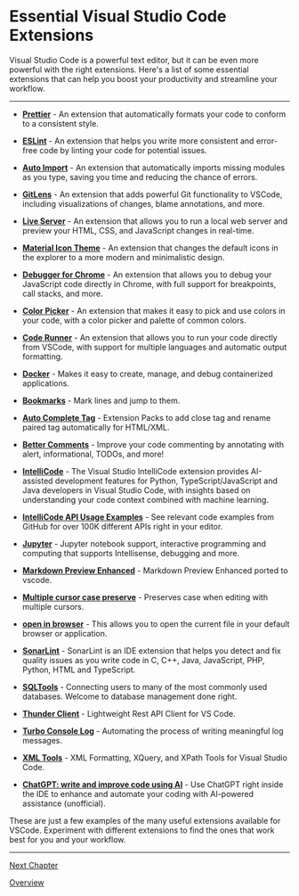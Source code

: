 # Essential Visual Studio Code Extensions

Visual Studio Code is a powerful text editor, but it can be even more powerful with the right extensions. Here's a list of some essential extensions that can help you boost your productivity and streamline your workflow.

---

* **[Prettier](https://marketplace.visualstudio.com/items?itemName=esbenp.prettier-vscode)** - An extension that automatically formats your code to conform to a consistent style.

* **[ESLint](https://marketplace.visualstudio.com/items?itemName=dbaeumer.vscode-eslint)** - An extension that helps you write more consistent and error-free code by linting your code for potential issues.

* **[Auto Import](https://marketplace.visualstudio.com/items?itemName=steoates.autoimport)** - An extension that automatically imports missing modules as you type, saving you time and reducing the chance of errors.

* **[GitLens](https://marketplace.visualstudio.com/items?itemName=eamodio.gitlens)** - An extension that adds powerful Git functionality to VSCode, including visualizations of changes, blame annotations, and more.

* **[Live Server](https://marketplace.visualstudio.com/items?itemName=ritwickdey.LiveServer)** - An extension that allows you to run a local web server and preview your HTML, CSS, and JavaScript changes in real-time.

* **[Material Icon Theme](https://marketplace.visualstudio.com/items?itemName=PKief.material-icon-theme)** - An extension that changes the default icons in the explorer to a more modern and minimalistic design.

* **[Debugger for Chrome](https://marketplace.visualstudio.com/items?itemName=msjsdiag.debugger-for-chrome)** - An extension that allows you to debug your JavaScript code directly in Chrome, with full support for breakpoints, call stacks, and more.

* **[Color Picker](https://marketplace.visualstudio.com/items?itemName=anseki.vscode-color)** - An extension that makes it easy to pick and use colors in your code, with a color picker and palette of common colors.

* **[Code Runner](https://marketplace.visualstudio.com/items?itemName=formulahendry.code-runner)** - An extension that allows you to run your code directly from VSCode, with support for multiple languages and automatic output formatting.

* **[Docker](https://marketplace.visualstudio.com/items?itemName=ms-azuretools.vscode-docker)** - Makes it easy to create, manage, and debug containerized applications.

* **[Bookmarks](https://marketplace.visualstudio.com/items?itemName=alefragnani.Bookmarks)** - Mark lines and jump to them.

* **[Auto Complete Tag](https://marketplace.visualstudio.com/items?itemName=formulahendry.auto-complete-tag)** - Extension Packs to add close tag and rename paired tag automatically for HTML/XML.

* **[Better Comments](https://marketplace.visualstudio.com/items?itemName=aaron-bond.better-comments)** - Improve your code commenting by annotating with alert, informational, TODOs, and more!

* **[IntelliCode](https://marketplace.visualstudio.com/items?itemName=VisualStudioExptTeam.vscodeintellicode)** - The Visual Studio IntelliCode extension provides AI-assisted development features for Python, TypeScript/JavaScript and Java developers in Visual Studio Code, with insights based on understanding your code context combined with machine learning.

* **[IntelliCode API Usage Examples](https://marketplace.visualstudio.com/items?itemName=VisualStudioExptTeam.intellicode-api-usage-examples)** - See relevant code examples from GitHub for over 100K different APIs right in your editor.

* **[Jupyter](https://marketplace.visualstudio.com/items?itemName=ms-toolsai.jupyter)** - Jupyter notebook support, interactive programming and computing that supports Intellisense, debugging and more.

* **[Markdown Preview Enhanced](https://marketplace.visualstudio.com/items?itemName=shd101wyy.markdown-preview-enhanced)** - Markdown Preview Enhanced ported to vscode.

* **[Multiple cursor case preserve](https://marketplace.visualstudio.com/items?itemName=Cardinal90.multi-cursor-case-preserve)** - Preserves case when editing with multiple cursors.

* **[open in browser](https://marketplace.visualstudio.com/items?itemName=techer.open-in-browser)** - This allows you to open the current file in your default browser or application.

* **[SonarLint](https://marketplace.visualstudio.com/items?itemName=SonarSource.sonarlint-vscode)** - SonarLint is an IDE extension that helps you detect and fix quality issues as you write code in C, C++, Java, JavaScript, PHP, Python, HTML and TypeScript.

* **[SQLTools](https://marketplace.visualstudio.com/items?itemName=mtxr.sqltools)** - Connecting users to many of the most commonly used databases. Welcome to database management done right.

* **[Thunder Client](https://marketplace.visualstudio.com/items?itemName=rangav.vscode-thunder-client)** - Lightweight Rest API Client for VS Code.

* **[Turbo Console Log](https://marketplace.visualstudio.com/items?itemName=ChakrounAnas.turbo-console-log)** - Automating the process of writing meaningful log messages.

* **[XML Tools](https://marketplace.visualstudio.com/items?itemName=DotJoshJohnson.xml)** - XML Formatting, XQuery, and XPath Tools for Visual Studio Code.

* **[ChatGPT: write and improve code using AI](https://marketplace.visualstudio.com/items?itemName=timkmecl.chatgpt)** - Use ChatGPT right inside the IDE to enhance and automate your coding with AI-powered assistance (unofficial).

These are just a few examples of the many useful extensions available for VSCode. Experiment with different extensions to find the ones that work best for you and your workflow.

---

[Next Chapter](../README.md)

[Overview](../README.md)
